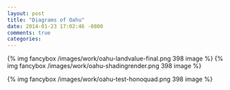 ```yaml
---
layout: post
title: "Diagrams of Oahu"
date: 2014-01-23 17:02:46 -0800
comments: true
categories: 
---
```

{% img fancybox /images/work/oahu-landvalue-final.png 398 image %}
{% img fancybox /images/work/oahu-shadingrender.png 398 image %}
<!-- more -->

{% img fancybox /images/work/oahu-test-honoquad.png 398 image %}
